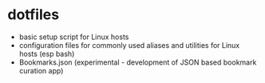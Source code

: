 # dotfiles
- basic setup script for Linux hosts
- configuration files for commonly used aliases and utilities for Linux hosts (esp bash)
- Bookmarks.json (experimental - development of JSON based bookmark curation app)

